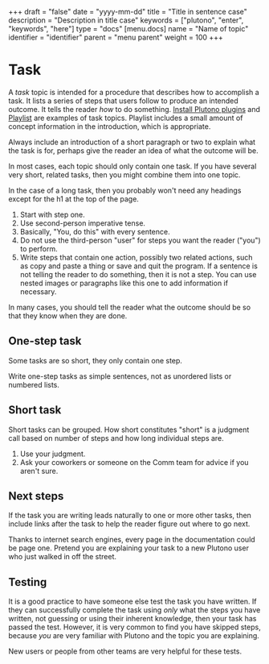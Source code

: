 +++
draft = "false"
date = "yyyy-mm-dd"
title = "Title in sentence case"
description = "Description in title case"
keywords = ["plutono", "enter", "keywords", "here"]
type = "docs"
[menu.docs]
name = "Name of topic"
identifier = "identifier"
parent = "menu parent"
weight = 100
+++

# Task

A *task* topic is intended for a procedure that describes how to accomplish a task. It lists a series of steps that users follow to produce an intended outcome. It tells the reader *how* to do something. [Install Plutono plugins](https://grafana.com/docs/grafana/latest/plugins/installation/) and [Playlist](https://grafana.com/docs/grafana/latest/reference/playlist/) are examples of task topics. Playlist includes a small amount of concept information in the introduction, which is appropriate.

Always include an introduction of a short paragraph or two to explain what the task is for, perhaps give the reader an idea of what the outcome will be.

In most cases, each topic should only contain one task. If you have several very short, related tasks, then you might combine them into one topic.

In the case of a long task, then you probably won't need any headings except for the h1 at the top of the page.

1. Start with step one.
1. Use second-person imperative tense.
1. Basically, "You, do this" with every sentence.
1. Do not use the third-person "user" for steps you want the reader ("you") to perform.
1. Write steps that contain one action, possibly two related actions, such as copy and paste a thing or save and quit the program.
   If a sentence is not telling the reader to do something, then it is not a step. You can use nested images or paragraphs like this one to add information if necessary.

In many cases, you should tell the reader what the outcome should be so that they know when they are done.

## One-step task

Some tasks are so short, they only contain one step.

Write one-step tasks as simple sentences, not as unordered lists or numbered lists.

## Short task

Short tasks can be grouped. How short constitutes "short" is a judgment call based on number of steps and how long individual steps are.

1. Use your judgment.
1. Ask your coworkers or someone on the Comm team for advice if you aren't sure.

## Next steps

If the task you are writing leads naturally to one or more other tasks, then include links after the task to help the reader figure out where to go next.

Thanks to internet search engines, every page in the documentation could be page one. Pretend you are explaining your task to a new Plutono user who just walked in off the street.

## Testing

It is a good practice to have someone else test the task you have written. If they can successfully complete the task using *only* what the steps you have written, not guessing or using their inherent knowledge, then your task has passed the test. However, it is very common to find you have skipped steps, because *you* are very familiar with Plutono and the topic you are explaining.

New users or people from other teams are very helpful for these tests.

